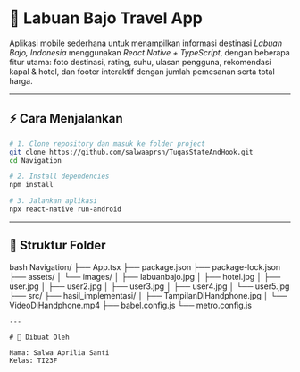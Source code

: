 # 🌴 Labuan Bajo Travel App

Aplikasi mobile sederhana untuk menampilkan informasi destinasi *Labuan Bajo, Indonesia* menggunakan *React Native + TypeScript*, dengan beberapa fitur utama: foto destinasi, rating, suhu, ulasan pengguna, rekomendasi kapal & hotel, dan footer interaktif dengan jumlah pemesanan serta total harga.

---

## ⚡ Cara Menjalankan
```bash
# 1. Clone repository dan masuk ke folder project
git clone https://github.com/salwaaprsn/TugasStateAndHook.git
cd Navigation

# 2. Install dependencies
npm install      

# 3. Jalankan aplikasi
npx react-native run-android

```

---

## 📂 Struktur Folder
 bash
Navigation/
├── App.tsx
├── package.json
├── package-lock.json
├── assets/
│   └── images/
│       ├── labuanbajo.jpg
│       ├── hotel.jpg
│       ├── user.jpg
│       ├── user2.jpg
│       ├── user3.jpg
│       ├── user4.jpg
│       └── user5.jpg
├── src/
├── hasil_implementasi/
│   ├── TampilanDiHandphone.jpg
│   └── VideoDiHandphone.mp4
├── babel.config.js
└── metro.config.js

```
---

# 📝 Dibuat Oleh

Nama: Salwa Aprilia Santi  
Kelas: TI23F
